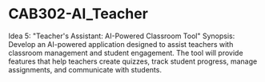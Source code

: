 # CAB302-AI_Teacher
Idea 5: "Teacher's Assistant: AI-Powered Classroom Tool"  Synopsis: Develop an AI-powered application designed to assist teachers with classroom management and student engagement. The tool will provide features that help teachers create quizzes, track student progress, manage assignments, and communicate with students.
